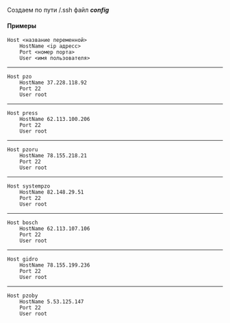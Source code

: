 Создаем по пути /.ssh файл ***config***

#### Примеры

```
Host <название переменной>
	HostName <ip адресс>
	Port <номер порта>
	User <имя пользователя>
```
***
```
Host pzo
	HostName 37.228.118.92
	Port 22
    User root
```
***
```
Host press
    HostName 62.113.100.206
    Port 22
    User root
```
***
```
Host pzoru
    HostName 78.155.218.21
    Port 22
    User root
```
***
```
Host systempzo
    HostName 82.148.29.51
    Port 22
    User root
```
***
```
Host bosch
    HostName 62.113.107.106
    Port 22
    User root
```
***
```
Host gidro
    HostName 78.155.199.236
    Port 22
    User root
```
***
```
Host pzoby
    HostName 5.53.125.147
    Port 22
    User root
```



